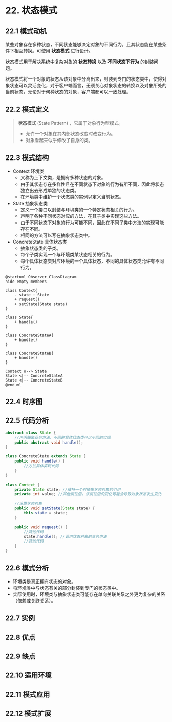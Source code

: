 # 22. 状态模式

## 22.1 模式动机

某些对象存在多种状态，不同状态能够决定对象的不同行为，且其状态能在某些条件下相互转换。可使用 **状态模式** 进行设计。

状态模式用于解决系统中复杂对象的 **状态转换** 以及 **不同状态下行为** 的封装问题。

状态模式将一个对象的状态从该对象中分离出来，封装到专门的状态类中，使得对象状态可以灵活变化，对于客户端而言，无须关心对象状态的转换以及对象所处的当前状态，无论对于何种状态的对象，客户端都可以一致处理。

## 22.2 模式定义

> **状态模式** (State Pattern) ，它属于对象行为型模式。
>
> - 允许一个对象在其内部状态改变时改变行为。
> - 对象看起来似乎修改了自身的类。

## 22.3 模式结构

- Context 环境类
  - 又称为上下文类，是拥有多种状态的对象。
  - 由于其状态存在多样性且在不同状态下对象的行为有所不同，因此将状态独立出去形成单独的状态类。
  - 在环境类中维护一个状态类的实例以定义当前状态。
- State 抽象状态类
  - 定义一个接口以封装与环境类的一个特定状态相关的行为。
  - 声明了各种不同状态对应的方法，在其子类中实现这些方法。
  - 由于不同状态下对象的行为可能不同，因此在不同子类中方法的实现可能存在不同。
  - 相同的方法可以写在抽象状态类中。
- ConcreteState 具体状态类
  - 抽象状态类的子类。
  - 每个子类实现一个与环境类某状态相关的行为。
  - 每个具体状态类对应环境的一个具体状态，不同的具体状态类允许有不同行为。

```PlantUML
@startuml Observer_ClassDiagram
hide empty members

class Context{
    - state : State
    + request()
    + setState(State state)
}

class State{
    + handle()
}

class ConcreteStateA{
    + handle()
}

class ConcreteStateB{
    + handle()
}

Context o--> State
State <|-- ConcreteStateA
State <|-- ConcreteStateB
@enduml
```

## 22.4 时序图

## 22.5 代码分析

```JAVA
abstract class State {
    //声明抽象业务方法，不同的具体状态类可以不同的实现
    public abstract void handle();
}
```

```JAVA
class ConcreteState extends State {
    public void handle() {
        //方法具体实现代码
    }
}
```

```JAVA
class Context {
    private State state; //维持一个对抽象状态对象的引用
    private int value; //其他属性值，该属性值的变化可能会导致对象状态发生变化

    //设置状态对象
    public void setState(State state) {
        this.state = state;
    }

    public void request() {
        //其他代码
        state.handle(); //调用状态对象的业务方法
        //其他代码
    }
}
```

## 22.6 模式分析

- 环境类是真正拥有状态的对象。
- 将环境类中与状态有关的部分封装到专门的状态类中。
- 实际使用时，环境类与抽象状态类可能存在单向关联关系之外更为复杂的关系（依赖或关联关系）。

## 22.7 实例

## 22.8 优点

## 22.9 缺点

## 22.10 适用环境

## 22.11 模式应用

## 22.12 模式扩展
